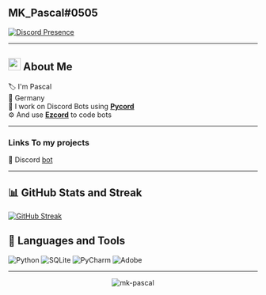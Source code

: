 


## MK_Pascal#0505
[![Discord Presence](https://lanyard.cnrad.dev/api/1038201039725285546?idleMessage=Timo%20ist%20grrr)](https://discord.gg/juRvjsDY9x) 



***
## <img src="https://raw.githubusercontent.com/MartinHeinz/MartinHeinz/master/wave.gif" width="25px"> About Me

🏷️ I'm Pascal  
📍 Germany  
🔨 I work on Discord Bots using **[Pycord](https://github.com/Pycord-Development/pycord)**  
⚙️ And use **[Ezcord](https://github.com/tibue99/ezcord)** to code bots


***
### Links To my projects
📂 Discord [bot](https://github.com/MK-Pascal/Discord-Bot)

***

## 📊 GitHub Stats and Streak

[![GitHub Streak](https://github-readme-streak-stats.herokuapp.com?user=mk-pascal&theme=tokyonight)](https://git.io/streak-stats)



## 📝 Languages and Tools
![Python](https://img.shields.io/badge/python-6330F6?style=for-the-badge&logo=python&logoColor=white)
![SQLite](https://img.shields.io/badge/sqlite-6330F6?style=for-the-badge&logo=sqlite&logoColor=white)
![PyCharm](https://img.shields.io/badge/pycharm-143?style=for-the-badge&logo=pycharm&logoColor=white&color=6330F6&labelColor=6330F6)
![Adobe](https://img.shields.io/badge/adobe-6330F6?style=for-the-badge&logo=adobe&logoColor=white)


***
<p align="center">
  <img align="center" src="https://komarev.com/ghpvc/?username=mk-pascal&label=Profile%20views&color=6330F6&style=flat" alt="mk-pascal"/>
</p>
